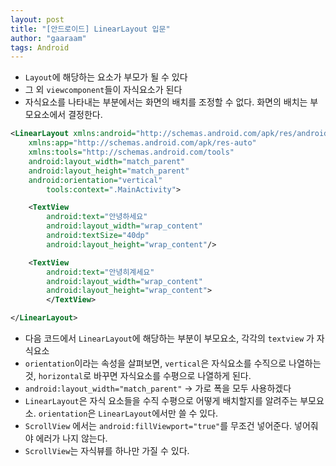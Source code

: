 ```yaml
---
layout: post
title: "[안드로이드] LinearLayout 입문"
author: "gaaraam"
tags: Android
---
```


- `Layout`에 해당하는 요소가 부모가 될 수 있다
- 그 외 `viewcomponent`들이 자식요소가 된다
- 자식요소를 나타내는 부분에서는 화면의 배치를 조정할 수 없다. 화면의 배치는 부모요소에서 결정한다.

```xml
<LinearLayout xmlns:android="http://schemas.android.com/apk/res/android"
    xmlns:app="http://schemas.android.com/apk/res-auto"
    xmlns:tools="http://schemas.android.com/tools"
    android:layout_width="match_parent"
    android:layout_height="match_parent"
    android:orientation="vertical" 
		tools:context=".MainActivity">

    <TextView
        android:text="안녕하세요"
        android:layout_width="wrap_content"
        android:textSize="40dp"
        android:layout_height="wrap_content"/>

    <TextView
        android:text="안녕히계세요"
        android:layout_width="wrap_content"
        android:layout_height="wrap_content">
        </TextView>

</LinearLayout>
```

- 다음 코드에서 `LinearLayout`에 해당하는 부분이 부모요소, 각각의 `textview` 가 자식요소
- `orientation`이라는 속성을 살펴보면, `vertical`은 자식요소를 수직으로 나열하는 것, `horizontal`로 바꾸면 자식요소를 수평으로 나열하게 된다.
- `android:layout_width="match_parent"` → 가로 폭을 모두 사용하겠다
- `LinearLayout`은 자식 요소들을 수직 수평으로 어떻게 배치할지를 알려주는 부모요소. `orientation`은 `LinearLayout`에서만 쓸 수 있다.
- `ScrollView` 에서는 `android:fillViewport="true"`를 무조건 넣어준다. 넣어줘야 에러가 나지 않는다.
- `ScrollView`는 자식뷰를 하나만 가질 수 있다.
